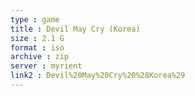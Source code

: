 ```yaml
---
type : game
title : Devil May Cry (Korea)
size : 2.1 G
format : iso
archive : zip
server : myrient
link2 : Devil%20May%20Cry%20%28Korea%29
---
```

